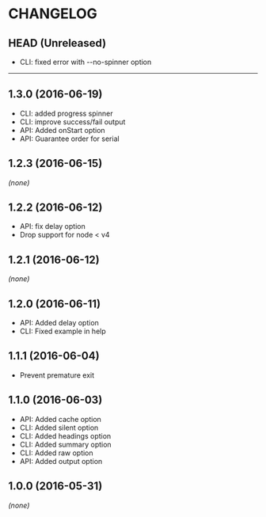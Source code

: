 CHANGELOG
=========

## HEAD (Unreleased)
* CLI: fixed error with --no-spinner option

--------------------

## 1.3.0 (2016-06-19)
* CLI: added progress spinner
* CLI: improve success/fail output
* API: Added onStart option
* API: Guarantee order for serial

## 1.2.3 (2016-06-15)
_(none)_

## 1.2.2 (2016-06-12)
* API: fix delay option
* Drop support for node < v4

## 1.2.1 (2016-06-12)
_(none)_

## 1.2.0 (2016-06-11)
* API: Added delay option
* CLI: Fixed example in help

## 1.1.1 (2016-06-04)
* Prevent premature exit

## 1.1.0 (2016-06-03)
* API: Added cache option
* CLI: Added silent option
* CLI: Added headings option
* CLI: Added summary option
* CLI: Added raw option
* API: Added output option

## 1.0.0 (2016-05-31)
_(none)_
